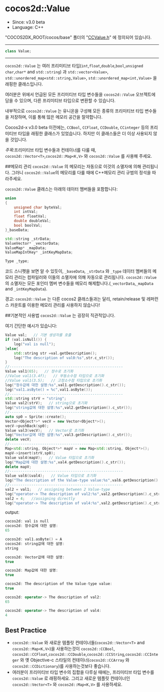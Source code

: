 # cocos2d::Value

- Since: v3.0 beta
- Language: C++

"COCOS2DX_ROOT/cocos/base" 폴더의 "[CCValue.h](https://github.com/andyque/cocos2d-x/blob/develop/cocos/base/CCValue.h)" 에 정의되어 있습니다.

---

```cpp
class Value;
```

---

`cocos2d::Value` 는 여러 프리미티브 타입(`int`,`float`,`double`,`bool`,`unsigned char`,`char*` and `std::string`) 과 `std::vector<Value>`, `std::unordered_map<std::string,Value>`, `std::unordered_map<int,Value>` 을 래핑한 클래스입니다.

여러분은 위에서 언급된 모든 프리미티브 타입 변수들을 `cocos2d::Value` 오브젝트에 담을 수 있으며, 다른 프리미티브 타입으로 변환할 수 있습니다.

내부적으로 `cocos2d::Value` 는 유니온을 구성해 모든 종류의 프리미티브 타입 변수들을 저장하며, 이를 통해 많은 메모리 공간을 절약합니다.

Cocos2d-x v3.0 beta 이전에는, `CCBool`, `CCFloat`, `CCDouble`, `CCinteger` 등의 프리미티브 타입을 래핑한 클래스가 있었습니다. 하지만 이 클래스들은 더 이상 사용되지 않을 것입니다.

*주목*:프리미티브 타입 변수들과 컨테이너를 다룰 때, `cocos2d::Vector<T>`,`cocos2d::Map<K,V>` 와 `cocos2d::Value` 를 사용해 주세요.


##메모리 관리
`cocos2d::Value` 의 메모리는 자동으로 이것의 소멸자에 의해 관리됩니다. 그러니 `cocos2d::Value`의 메모리를 다룰 때에 C++메모리 관리 규범의 정석을 따라주세요.

`cocos2d::Value` 클래스는 아래의 데이터 멤버들을 포함합니다:

```cpp
union
{
    unsigned char byteVal;
    int intVal;
    float floatVal;
    double doubleVal;
    bool boolVal;
}_baseData;

std::string _strData;
ValueVector* _vectorData;
ValueMap* _mapData;
ValueMapIntKey* _intKeyMapData;

Type _type;
```

코드 스니펫을 보면 알 수 있듯이, `_baseData`, `_strData` 와 `_type` 데이터 멤버들의 메모리 관리는 컴파일러와 이들의 소멸자에 의해 자동으로 관리됩니다. `cocos2d::Value` 의 소멸자는 모든 포인터 멤버 변수들을 메모리 해제합니다.(`_vectorData`,`_mapData` and `_intKeyMapData`).

경고: `cocos2d::Value` 는 다른 cocos2 클래스들과는 달리, retain/release 및 레퍼런스 카운트를 이용한 메모리 관리를 사용하지 않습니다!

##기본적인 사용법
`cocos2d::Value` 는 굉장히 직관적입니다.

여기 간단한 예시가 있습니다:

```cpp
Value val;   // 기본 생성자를 호출
if (val.isNull()) {
	log("val is null");
}else{
	std::string str =val.getDescription();
	log("The description of val0:%s",str.c_str());
}
//----------------------------------------------------
Value val1(65);   // 정수로 초기화
//Value val1(3.4f);   // 부동소수점 타입으로 초기화
//Value val1(3.5);   // 고정소수점 타입으로 초기화
log("정수값에 대한 설명:%s",val1.getDescription().c_str());
log("val1.asByte() = %c",val1.asByte());
//----------------------------------------------------
std::string strV = "string";
Value val2(strV);   // string으로 초기화
log("string값에 대한 설명:%s",val2.getDescription().c_str());
//----------------------------------------------------
auto sp0 = Sprite::create();
Vector<Object*>* vecV = new Vector<Object*>();
vecV->pushBack(sp0);
Value val3(vecV);   // Vector로 초기화
log("Vector값에 대한 설명:%s",val3.getDescription().c_str());
delete vecV;
//----------------------------------------------------
Map<std::string, Object*>* mapV = new Map<std::string, Object*>();
mapV->insert(strV,sp0);
Value val4(mapV);   // Value 타입으로 초기화
log("Map값에 대한 설명:%s",val4.getDescription().c_str());
delete mapV;
//----------------------------------------------------
Value val6(&val4);   // Value 타입으로 초기화
log("The description of the Value-type value:%s",val6.getDescription().c_str());
//----------------------------------------------------
val2 = val1;   // assigning between 2 Value-type
log("operator-> The description of val2:%s",val2.getDescription().c_str());
val2 = 4;   //assigning directly
log("operator-> The description of val4:%s",val2.getDescription().c_str());
```

output:

```cpp
cocos2d: val is null
cocos2d: 정수값에 대한 설명:
65

cocos2d: val1.asByte() = A
cocos2d: string값에 대한 설명:
string

cocos2d: Vector값에 대한 설명:
true

cocos2d: Map값에 대한 설명:
true

cocos2d: The description of the Value-type value:
true

cocos2d: operator-> The description of val2:
65

cocos2d: operator-> The description of val4:
4
```

## Best Practice
- `cocos2d::Value` 와 새로운 템플릿 컨테이너들(`cocos2d::Vector<T>` and `cocos2d::Map<K,V>`)을 사용하는것이 `cocos2d::CCBool`, `cocos2d::CCFloat`,`cocos2d::CCDouble`,`cocos2d::CCString`,`cocos2d::CCInteger` 와 옛 Objective-c 스타일의 컨테이너(`cocos2d::CCArray` 와 `cocos2d::CCDictionary`)를 사용하는것보다 좋습니다.
- 여러분이 프리미티브 타입 변수의 집합을 다루실 때에는, 프리미티브 타입 변수를 `cocos2d::Value` 로 래핑하세요. 그리고 새로운 템플릿 컨테이너인 `cocos2d::Vector<T>` 와 `cocos2d::Map<K,V>` 를 사용하세요.
